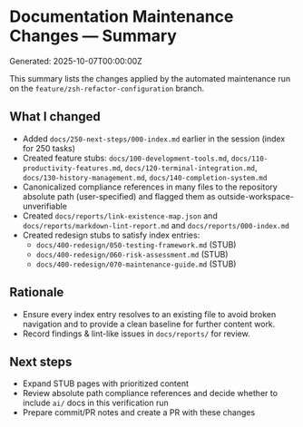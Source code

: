 # Documentation Maintenance Changes — Summary

Generated: 2025-10-07T00:00:00Z

This summary lists the changes applied by the automated maintenance run on the `feature/zsh-refactor-configuration` branch.

## What I changed

- Added `docs/250-next-steps/000-index.md` earlier in the session (index for 250 tasks)
- Created feature stubs: `docs/100-development-tools.md`, `docs/110-productivity-features.md`, `docs/120-terminal-integration.md`, `docs/130-history-management.md`, `docs/140-completion-system.md`
- Canonicalized compliance references in many files to the repository absolute path (user-specified) and flagged them as outside-workspace-unverifiable
- Created `docs/reports/link-existence-map.json` and `docs/reports/markdown-lint-report.md` and `docs/reports/000-index.md`
- Created redesign stubs to satisfy index entries:
  - `docs/400-redesign/050-testing-framework.md` (STUB)
  - `docs/400-redesign/060-risk-assessment.md` (STUB)
  - `docs/400-redesign/070-maintenance-guide.md` (STUB)


## Rationale

- Ensure every index entry resolves to an existing file to avoid broken navigation and to provide a clean baseline for further content work.
- Record findings & lint-like issues in `docs/reports/` for review.


## Next steps

- Expand STUB pages with prioritized content
- Review absolute path compliance references and decide whether to include `ai/` docs in this verification run
- Prepare commit/PR notes and create a PR with these changes

